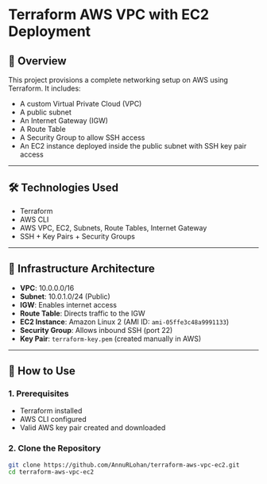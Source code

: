 # Terraform AWS VPC with EC2 Deployment

## 📌 Overview

This project provisions a complete networking setup on AWS using Terraform. It includes:
- A custom Virtual Private Cloud (VPC)
- A public subnet
- An Internet Gateway (IGW)
- A Route Table
- A Security Group to allow SSH access
- An EC2 instance deployed inside the public subnet with SSH key pair access

---

## 🛠️ Technologies Used

- Terraform
- AWS CLI
- AWS VPC, EC2, Subnets, Route Tables, Internet Gateway
- SSH + Key Pairs + Security Groups

---

## 🧱 Infrastructure Architecture

- **VPC**: 10.0.0.0/16
- **Subnet**: 10.0.1.0/24 (Public)
- **IGW**: Enables internet access
- **Route Table**: Directs traffic to the IGW
- **EC2 Instance**: Amazon Linux 2 (AMI ID: `ami-05ffe3c48a9991133`)
- **Security Group**: Allows inbound SSH (port 22)
- **Key Pair**: `terraform-key.pem` (created manually in AWS)

---

## 🚀 How to Use

### 1. Prerequisites
- Terraform installed
- AWS CLI configured
- Valid AWS key pair created and downloaded

### 2. Clone the Repository

```bash
git clone https://github.com/AnnuRLohan/terraform-aws-vpc-ec2.git
cd terraform-aws-vpc-ec2
